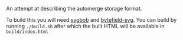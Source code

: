 An attempt at describing the automerge storage format.

To build this you will need [svgbob](https://github.com/ivanceras/svgbob) and [bytefield-svg](https://github.com/Deep-Symmetry/bytefield-svg). You can build by running `./build.sh` after which the built HTML will be available in `build/index.html`
